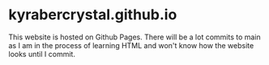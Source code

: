 # kyrabercrystal.github.io
This website is hosted on Github Pages. There will be a lot commits to main as I am in the process of learning HTML and won't know how the website looks until I commit.
